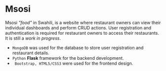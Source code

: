 # Msosi

Msosi *"food"* in Swahili, is a website where restaurant owners can view their individual dashboards and perform CRUD actions. User registration and authentication is required for restaurant owners to access their restaurants. It is still a *work in progress*.
- `MongoDB` was used for the database to store user registration and restaurant details.
- `Python` **Flask** framework for the backend development.
- ` Bootstrap, HTML5/CSS3` were used for the frontend design.


